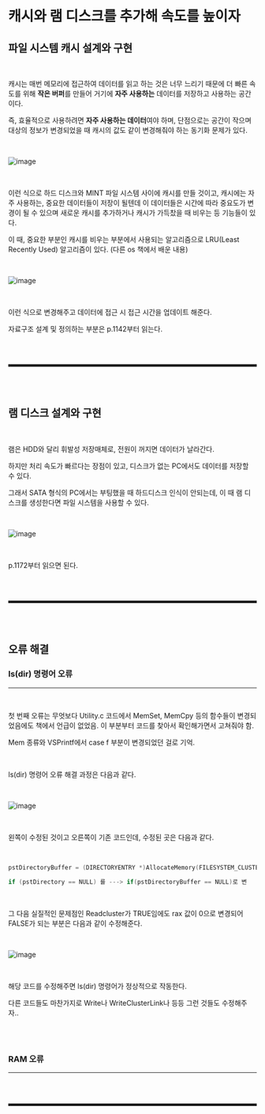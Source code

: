 # 캐시와 램 디스크를 추가해 속도를 높이자
## 파일 시스템 캐시 설계와 구현

<br>

캐시는 매번 메모리에 접근하여 데이터를 읽고 하는 것은 너무 느리기 때문에 더 빠른 속도를 위해 **작은 버퍼**를 만들어 거기에 **자주 사용하는** 데이터를 저장하고 사용하는 공간이다.

즉, 효율적으로 사용하려면 **자주 사용하는 데이터**여야 하며, 단점으로는 공간이 작으며 대상의 정보가 변경되었을 때 캐시의 값도 같이 변경해줘야 하는 동기화 문제가 있다.

<br>

![image](https://user-images.githubusercontent.com/52172169/204444288-ae63ee46-897a-410a-b3e6-fabf7e42a588.png)

<br>

이런 식으로 하드 디스크와 MINT 파일 시스템 사이에 캐시를 만들 것이고, 캐시에는 자주 사용하는, 중요한 데이터들이 저장이 될텐데 이 데이터들은 시간에 따라 중요도가 변경이 될 수 있으며 새로운 캐시를 추가하거나 캐시가 가득찼을 때 비우는 등 기능들이 있다.

이 때, 중요한 부분인 캐시를 비우는 부분에서 사용되는 알고리즘으로 LRU(Least Recently Used) 알고리즘이 있다. (다른 os 책에서 배운 내용)

<br>

![image](https://user-images.githubusercontent.com/52172169/204444768-105f589e-28d4-43ef-89ac-ed7f2fc74f62.png)

<br>

이런 식으로 변경해주고 데이터에 접근 시 접근 시간을 업데이트 해준다.

자료구조 설계 및 정의하는 부분은 p.1142부터 읽는다.

<br><br>
<hr style="border: 2px solid;">
<br><br>

## 램 디스크 설계와 구현

<br>

램은 HDD와 달리 휘발성 저장매체로, 전원이 꺼지면 데이터가 날라간다.

하지만 처리 속도가 빠르다는 장점이 있고, 디스크가 없는 PC에서도 데이터를 저장할 수 있다.

그래서 SATA 형식의 PC에서는 부팅했을 때 하드디스크 인식이 안되는데, 이 때 램 디스크를 생성한다면 파일 시스템을 사용할 수 있다.

<br>

![image](https://user-images.githubusercontent.com/52172169/204462913-ba85c433-7414-4216-86d5-00273bf1db08.png)

<br>

p.1172부터 읽으면 된다.

<br><br>
<hr style="border: 2px solid;">
<br><br>

## 오류 해결
### ls(dir) 명령어 오류
---

<br>

첫 번째 오류는 무엇보다 Utility.c 코드에서 MemSet, MemCpy 등의 함수들이 변경되었음에도 책에서 언급이 없었음. 이 부분부터 코드를 찾아서 확인해가면서 고쳐줘야 함.

Mem 종류와 VSPrintf에서 case f 부분이 변경되었던 걸로 기억.

<br>

ls(dir) 명령어 오류 해결 과정은 다음과 같다.

<br>

![image](https://user-images.githubusercontent.com/52172169/205440511-a8084033-9cf8-43e1-a79c-3716ba2e9bda.png)

<br>

왼쪽이 수정된 것이고 오른쪽이 기존 코드인데, 수정된 곳은 다음과 같다.

<br>

```c
pstDirectoryBuffer = (DIRECTORYENTRY *)AllocateMemory(FILESYSTEM_CLUSTERSIZE);
    
if (pstDirectory == NULL) 를 ---> if(pstDirectoryBuffer == NULL)로 변
```

<br>

그 다음 실질적인 문제점인 Readcluster가 TRUE임에도 rax 값이 0으로 변경되어 FALSE가 되는 부분은 다음과 같이 수정해준다.

<br>

![image](https://user-images.githubusercontent.com/52172169/205440669-8b00743a-14a1-46b3-83dd-0f672e777554.png)

<br>

해당 코드를 수정해주면 ls(dir) 명령어가 정상적으로 작동한다.

다른 코드들도 마찬가지로 Write나 WriteClusterLink나 등등 그런 것들도 수정해주자..

<br><br>

### RAM 오류
---



<br><br>
<hr style="border: 2px solid;">
<br><br>
